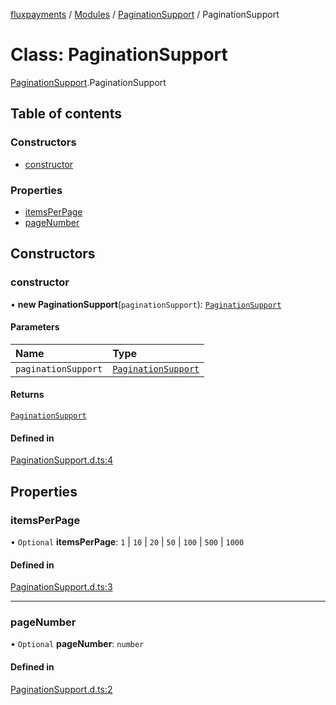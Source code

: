 [fluxpayments](../README.md) / [Modules](../modules.md) / [PaginationSupport](../modules/PaginationSupport.md) / PaginationSupport

# Class: PaginationSupport

[PaginationSupport](../modules/PaginationSupport.md).PaginationSupport

## Table of contents

### Constructors

- [constructor](PaginationSupport.PaginationSupport.md#constructor)

### Properties

- [itemsPerPage](PaginationSupport.PaginationSupport.md#itemsperpage)
- [pageNumber](PaginationSupport.PaginationSupport.md#pagenumber)

## Constructors

### constructor

• **new PaginationSupport**(`paginationSupport`): [`PaginationSupport`](PaginationSupport.PaginationSupport.md)

#### Parameters

| Name | Type |
| :------ | :------ |
| `paginationSupport` | [`PaginationSupport`](PaginationSupport.PaginationSupport.md) |

#### Returns

[`PaginationSupport`](PaginationSupport.PaginationSupport.md)

#### Defined in

[PaginationSupport.d.ts:4](https://github.com/fluxpayments1/fluxpayments_api_ts/blob/9cbe2727382384510be013f4478c6ce27d687fb6/src/types/flux_types/PaginationSupport.d.ts#L4)

## Properties

### itemsPerPage

• `Optional` **itemsPerPage**: ``1`` \| ``10`` \| ``20`` \| ``50`` \| ``100`` \| ``500`` \| ``1000``

#### Defined in

[PaginationSupport.d.ts:3](https://github.com/fluxpayments1/fluxpayments_api_ts/blob/9cbe2727382384510be013f4478c6ce27d687fb6/src/types/flux_types/PaginationSupport.d.ts#L3)

___

### pageNumber

• `Optional` **pageNumber**: `number`

#### Defined in

[PaginationSupport.d.ts:2](https://github.com/fluxpayments1/fluxpayments_api_ts/blob/9cbe2727382384510be013f4478c6ce27d687fb6/src/types/flux_types/PaginationSupport.d.ts#L2)
